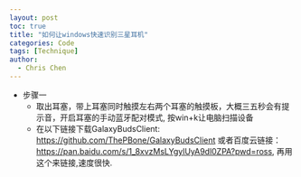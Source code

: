 ```yaml
---
layout: post
toc: true
title: "如何让windows快速识别三星耳机"
categories: Code
tags: [Technique]
author:
  - Chris Chen
---
```



* 步骤一
  * 取出耳塞，带上耳塞同时触摸左右两个耳塞的触摸板，大概三五秒会有提示音，开启耳塞的手动蓝牙配对模式, 按win+k让电脑扫描设备
  * 在以下链接下载GalaxyBudsClient: https://github.com/ThePBone/GalaxyBudsClient
  或者百度云链接：https://pan.baidu.com/s/1_8xvzMsLYgylUyA9dl0ZPA?pwd=ross, 再用这个来链接,速度很快.



